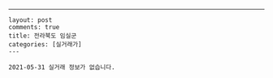 ---
    layout: post
    comments: true
    title: 전라북도 임실군
    categories: [실거래가]
    ---

    2021-05-31 실거래 정보가 없습니다.

    
